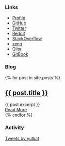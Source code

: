 
### Links

- [Profile](https://yutkat.github.io/yutkat/)
- [GitHub](https://github.com/yutkat)
- [Twitter](http://twitter.com/yutkat)
- [Reddit](https://www.reddit.com/user/yutkat)
- [StackOverflow](https://stackoverflow.com/users/5720201/yutkat)
- [zenn](https://zenn.dev/yutakatay)
- [Qiita](http://qiita.com/yutkat)
- [GitBook](https://yutkat.gitbook.io/katapedia/)

### Blog

<div class="posts">
  {% for post in site.posts %}
    <article class="post">
      <h1><a href="{{ site.baseurl }}{{ post.url }}">{{ post.title }}</a></h1>
      <div class="entry">
        {{ post.excerpt }}
      </div>
      <a href="{{ site.baseurl }}{{ post.url }}" class="read-more">Read More</a>
    </article>
  {% endfor %}
</div>

### Activity

<a class="twitter-timeline" data-theme="dark" href="https://twitter.com/yutkat?ref_src=twsrc%5Etfw">Tweets by yutkat</a> <script async src="https://platform.twitter.com/widgets.js" charset="utf-8"></script>
